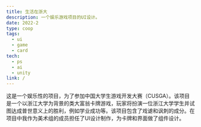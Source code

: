 ```yaml
---
title: 生活在浙大
description: 一个娱乐游戏项目的UI设计。
date: 2022-2
type: coop
tags:
  - ui
  - game
  - card
tech:
  - ps
  - ai
  - unity
link: /
---
```



这是一个娱乐性的项目，为了参加中国大学生游戏开发大赛（CUSGA）。该项目是一个以浙江大学为背景的类大富翁卡牌游戏，玩家将扮演一位浙江大学学生并试图达成普世意义上的胜利，例如学业成功等。该项目包含了戏谑和讽刺的成分。在项目中我作为美术组的成员担任了UI设计制作，为卡牌和界面做了组件设计。
